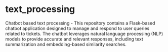 # text_processing
Chatbot based text processing - This repository contains a Flask-based chatbot application designed to manage and respond to user queries related to tickets. The chatbot leverages natural language processing (NLP) models to provide accurate and relevant responses, including text summarization and embedding-based similarity searches.
